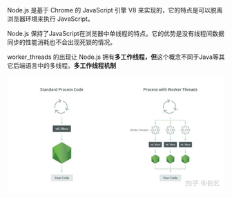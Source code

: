 Node.js 是基于 Chrome 的 JavaScript 引擎 V8 来实现的，它的特点是可以脱离浏览器环境来执行 JavaScript。

Node.js 保持了JavaScript在浏览器中单线程的特点。它的优势是没有线程间数据同步的性能消耗也不会出现死锁的情况。

worker_threads 的出现让 Node.js 拥有**多工作线程，但**这个概念不同于Java等其它后端语言中的多线程。**多工作线程机制**

![img](./img/v2-921c4ec34b45654887ec86c1a0aa04a0_720w.jpg)